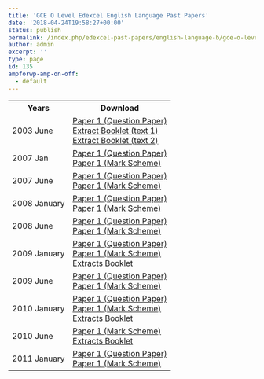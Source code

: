 ```yaml
---
title: 'GCE O Level Edexcel English Language Past Papers'
date: '2018-04-24T19:58:27+00:00'
status: publish
permalink: /index.php/edexcel-past-papers/english-language-b/gce-o-level
author: admin
excerpt: ''
type: page
id: 135
ampforwp-amp-on-off:
  - default
---
```


<table class="table table-pastpapers">
  <tbody>
  <tr>
    <th>Years</th>
    <th>Download</th>
  </tr>
  <tr>
    <td>2003 June</td>
    <td>
          <a href="https://www.dropbox.com/s/4rhz250y3mw6dbt/EngLanguage7171_May03_pastpaper.pdf?dl=1">Paper 1 (Question Paper)</a><br/>
          <a href="https://www.dropbox.com/s/jeqjnumjrqeqowm/EngLanguage7171_May03_text1.pdf?dl=1">Extract Booklet (text 1)</a><br/>
          <a href="https://www.dropbox.com/s/v8ig5h8rgzdzhjj/EngLanguage7171_May03_text2.pdf?dl=1">Extract Booklet (text 2)</a>
    </td>
  </tr>
  <tr>
    <td>2007 Jan</td>
    <td>
          <a href="https://www.dropbox.com/s/tun6c7xno1dnpd6/7161_01_que_20070110.pdf?dl=1">Paper 1 (Question Paper)</a><br/>
          <a href="https://www.dropbox.com/s/kgfmv4cnbkmi39m/7161_GCE_O_Level_English_Language_msc_20070803%5B1%5D.pdf?dl=1">Paper 1 (Mark Scheme)</a>
    </td>
  </tr>
  <tr>
    <td>2007 June</td>
    <td>
          <a href="https://www.dropbox.com/s/umarxanyk2vhdvh/7161_01_que_20070508.pdf?dl=1">Paper 1 (Question Paper)</a><br/>
          <a href="https://www.dropbox.com/s/dfyq3mxqr397dzk/7161_01_rms_20070822.pdf?dl=1">Paper 1 (Mark Scheme)</a>
    </td>
  </tr>
  <tr>
    <td>2008 January</td>
    <td>
          <a href="https://www.dropbox.com/s/9420nfute56yxfp/7161_01_que_20080109.pdf?dl=1">Paper 1 (Question Paper)</a><br/>
          <a href="https://www.dropbox.com/s/hlwa5k6bq3boi2d/7161_01_rms_20080306.pdf?dl=1">Paper 1 (Mark Scheme)</a>
    </td>
  </tr>
  <tr>
    <td>2008 June</td>
    <td>
          <a href="https://www.dropbox.com/s/hkajwx8sxvcz1qc/7161-EnglishLanguage.pdf?dl=1">Paper 1 (Question Paper)</a><br/>
          <a href="https://www.dropbox.com/s/um6czkwb25ef4vn/7161_01_O_Level_English_Language_msc_20080807.pdf?dl=1">Paper 1 (Mark Scheme)</a>
    </td>
  </tr>
  <tr>
    <td>2009 January</td>
    <td>
          <a href="https://www.dropbox.com/s/eapwzsyj5usfab4/2009%20Jan.pdf?dl=1">Paper 1 (Question Paper)</a><br/>
          <a href="https://www.dropbox.com/s/ptrkr4kyentj4p6/7161_01_rms_20090312.pdf?dl=1">Paper 1 (Mark Scheme)</a><br/>
          <a href="https://www.dropbox.com/s/j3bsf23injajt5v/January-2009-7161-insert.pdf?dl=1">Extracts Booklet</a>
    </td>
  </tr>
  <tr>
    <td>2009 June</td>
    <td>
          <a href="https://www.dropbox.com/s/9hzgxmjz6js4ilx/June%202009%20p%201%207161_01_que_20090508.pdf?dl=1">Paper 1 (Question Paper)</a><br/>
          <a href="https://www.dropbox.com/s/vrsocrbi1c9kpe7/june%202009%20p%201%207161_01_OLevel_English%20Lang_msc_NO%20CODE.pdf?dl=1">Paper 1 (Mark Scheme)</a>
    </td>
  </tr>
  <tr>
    <td>2010 January</td>
    <td>
          <a href="https://www.dropbox.com/s/5xe739p8k2z9bdf/7161_01_que_20100108.pdf?dl=1">Paper 1 (Question Paper)</a><br/>
          <a href="https://www.dropbox.com/s/n00pj006rafyprt/7161_01_msc_20100218.pdf?dl=1">Paper 1 (Mark Scheme)</a><br/>
          <a href="https://www.dropbox.com/s/r64efra017yq6v9/January-2010-7161-insert.pdf?dl=1">Extracts Booklet</a>
    </td>
  </tr>
  <tr>
    <td>2010 June</td>
    <td>
          <a href="https://www.dropbox.com/s/jxxha1wduh7s371/7161_01_msc_20100716.pdf?dl=1">Paper 1 (Mark Scheme)</a><br/>
          <a href="https://www.dropbox.com/s/45nf28ct1sc3iu9/June-2010-7161-insert.pdf?dl=1">Extracts Booklet</a>
    </td>
  </tr>
  <tr>
    <td>2011 January</td>
    <td>
          <a href="https://www.dropbox.com/s/seo1u0cydz4qwu8/7161_01_que_20110107.pdf?dl=1">Paper 1 (Question Paper)</a><br/>
          <a href="https://www.dropbox.com/s/fryt8lxmsamd1l1/7161_01_rms_20110309.pdf?dl=1">Paper 1 (Mark Scheme)</a>
    </td>
  </tr>
</tbody>
</table>
